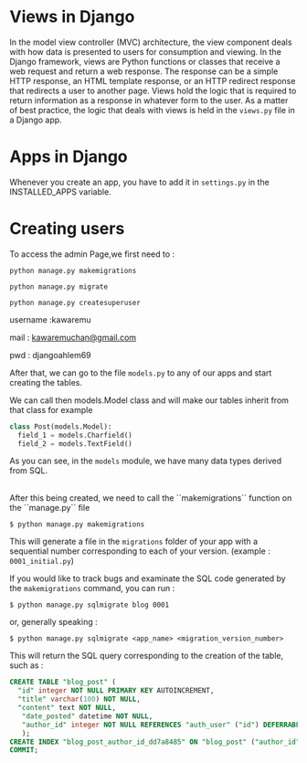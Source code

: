 # Views in Django


In the model view controller (MVC) architecture, the view component deals with how data is presented to users for consumption and viewing. In the Django framework, views are Python functions or classes that receive a web request and return a web response. The response can be a simple HTTP response, an HTML template response, or an HTTP redirect response that redirects a user to another page. Views hold the logic that is required to return information as a response in whatever form to the user. As a matter of best practice, the logic that deals with views is held in the `views.py` file in a Django app.


# Apps in Django
Whenever you create an app, you have to add it in `settings.py` in the INSTALLED_APPS variable.


# Creating users

To access the admin Page,we first need to :

`python manage.py makemigrations` 


`python manage.py migrate` 


`python manage.py createsuperuser`

username :kawaremu

mail : kawaremuchan@gmail.com

pwd : djangoahlem69

After that, we can go to the file ``models.py`` to any of our apps and start creating the tables.

We can call then models.Model class and will make our tables inherit from that class for example

```python
class Post(models.Model):
  field_1 = models.Charfield()
  field_2 = models.TextField()
```

As you can see, in the ``models`` module, we have many data types derived from SQL. 

<br>
After this being created, we need to call the ``makemigrations`` function on the ``manage.py`` file

`$ python manage.py makemigrations`

This will generate a file in the ``migrations`` folder of your app with a sequential number corresponding to each of your version. (example : ``0001_initial.py``)

If you would like to track bugs and examinate the SQL code generated by the ``makemigrations`` command, you can run : 

`$ python manage.py sqlmigrate blog 0001`

or, generally speaking : 

`$ python manage.py sqlmigrate <app_name> <migration_version_number>`

This will return the SQL query corresponding to the creation of the table, such as :

```SQL
CREATE TABLE "blog_post" (
  "id" integer NOT NULL PRIMARY KEY AUTOINCREMENT, 
  "title" varchar(100) NOT NULL, 
  "content" text NOT NULL,
   "date_posted" datetime NOT NULL, 
   "author_id" integer NOT NULL REFERENCES "auth_user" ("id") DEFERRABLE INITIALLY DEFERRED
   );
CREATE INDEX "blog_post_author_id_dd7a8485" ON "blog_post" ("author_id");
COMMIT;
```